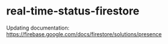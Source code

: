 # real-time-status-firestore

Updating documentation:
https://firebase.google.com/docs/firestore/solutions/presence